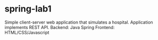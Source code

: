 # spring-lab1
Simple client-server web application that simulates a hospital.
Application implements REST API.
Backend: Java Spring
Frontend: HTML/CSS/Javascript

